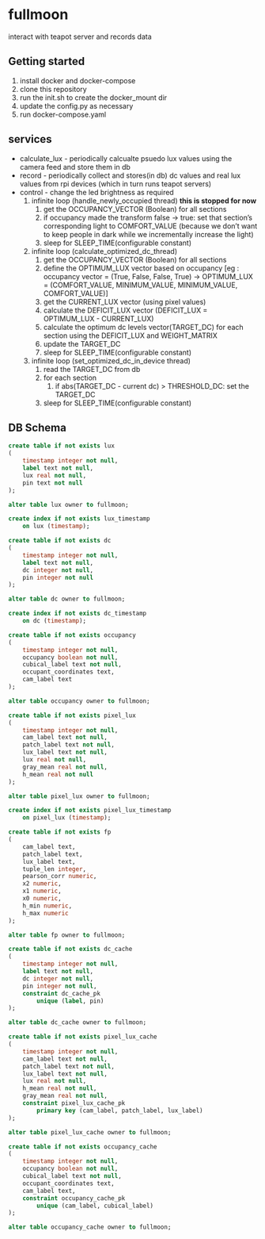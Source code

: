 # fullmoon
interact with teapot server and records data

## Getting started
1. install docker and docker-compose
2. clone this repository
3. run the init.sh to create the docker_mount dir
4. update the config.py as necessary
4. run docker-compose.yaml

## services
* calculate_lux - periodically calcualte psuedo lux values using the camera feed and store them in db
* record - periodically collect and stores(in db) dc values and real lux values from rpi devices (which in turn runs teapot servers)
* control - change the led brightness as required
    1. infinite loop (handle_newly_occupied thread) **this is stopped for now**
        1. get the OCCUPANCY_VECTOR (Boolean) for all sections
        2. if occupancy made the transform false -> true: set that section’s corresponding light to COMFORT_VALUE (because we don’t want to keep people in dark while we incrementally increase the light)
        3. sleep for SLEEP_TIME(configurable constant)
    2. infinite loop (calculate_optimized_dc_thread)
        1. get the OCCUPANCY_VECTOR (Boolean) for all sections
        2. define the OPTIMUM_LUX vector based on occupancy [eg : occupancy vector = (True, False, False, True) -> OPTIMUM_LUX = (COMFORT_VALUE, MINIMUM_VALUE, MINIMUM_VALUE, COMFORT_VALUE)]
        3. get the CURRENT_LUX vector (using pixel values)
        4. calculate the DEFICIT_LUX vector (DEFICIT_LUX = OPTIMUM_LUX - CURRENT_LUX)
        5. calculate the optimum dc levels vector(TARGET_DC) for each section using the DEFICIT_LUX and WEIGHT_MATRIX
        6. update the TARGET_DC
        7. sleep for SLEEP_TIME(configurable constant)
    3. infinite loop (set_optimized_dc_in_device thread)
        1. read the TARGET_DC from db
        2. for each section 
            1. if abs(TARGET_DC - current dc) > THRESHOLD_DC: set the TARGET_DC
        3. sleep for SLEEP_TIME(configurable constant)
        
## DB Schema
```sql
create table if not exists lux
(
	timestamp integer not null,
	label text not null,
	lux real not null,
	pin text not null
);

alter table lux owner to fullmoon;

create index if not exists lux_timestamp
	on lux (timestamp);

create table if not exists dc
(
	timestamp integer not null,
	label text not null,
	dc integer not null,
	pin integer not null
);

alter table dc owner to fullmoon;

create index if not exists dc_timestamp
	on dc (timestamp);

create table if not exists occupancy
(
	timestamp integer not null,
	occupancy boolean not null,
	cubical_label text not null,
	occupant_coordinates text,
	cam_label text
);

alter table occupancy owner to fullmoon;

create table if not exists pixel_lux
(
	timestamp integer not null,
	cam_label text not null,
	patch_label text not null,
	lux_label text not null,
	lux real not null,
	gray_mean real not null,
	h_mean real not null
);

alter table pixel_lux owner to fullmoon;

create index if not exists pixel_lux_timestamp
	on pixel_lux (timestamp);

create table if not exists fp
(
	cam_label text,
	patch_label text,
	lux_label text,
	tuple_len integer,
	pearson_corr numeric,
	x2 numeric,
	x1 numeric,
	x0 numeric,
	h_min numeric,
	h_max numeric
);

alter table fp owner to fullmoon;

create table if not exists dc_cache
(
	timestamp integer not null,
	label text not null,
	dc integer not null,
	pin integer not null,
	constraint dc_cache_pk
		unique (label, pin)
);

alter table dc_cache owner to fullmoon;

create table if not exists pixel_lux_cache
(
	timestamp integer not null,
	cam_label text not null,
	patch_label text not null,
	lux_label text not null,
	lux real not null,
	h_mean real not null,
	gray_mean real not null,
	constraint pixel_lux_cache_pk
		primary key (cam_label, patch_label, lux_label)
);

alter table pixel_lux_cache owner to fullmoon;

create table if not exists occupancy_cache
(
	timestamp integer not null,
	occupancy boolean not null,
	cubical_label text not null,
	occupant_coordinates text,
	cam_label text,
	constraint occupancy_cache_pk
		unique (cam_label, cubical_label)
);

alter table occupancy_cache owner to fullmoon;
```


